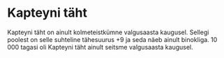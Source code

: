 # Kapteyni täht

Kapteyni täht on ainult kolmeteistkümne valgusaasta kaugusel. Sellegi poolest on
selle suhteline tähesuurus +9 ja seda näeb ainult binokliga. 10 000 tagasi oli
Kapteyni täht ainult seitsme valgusaasta kaugusel.
